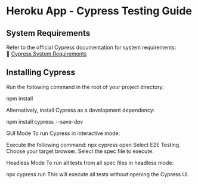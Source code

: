 # Heroku App - Cypress Testing Guide

## System Requirements
Refer to the official Cypress documentation for system requirements:  
🔗 [Cypress System Requirements](https://docs.cypress.io/app/get-started/install-cypress#System-requirements)

## Installing Cypress
Run the following command in the root of your project directory:

npm install

Alternatively, install Cypress as a development dependency:

npm install cypress --save-dev

GUI Mode
To run Cypress in interactive mode:

Execute the following command:
npx cypress open
Select E2E Testing.
Choose your target browser.
Select the spec file to execute.

Headless Mode
To run all tests from all spec files in headless mode:

npx cypress run
This will execute all tests without opening the Cypress UI.

